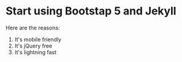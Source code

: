 # Start using Bootstap 5 and Jekyll

Here are the reasons:

1. It's mobile friendly
2. It's jQuery free
3. It's lightning fast
